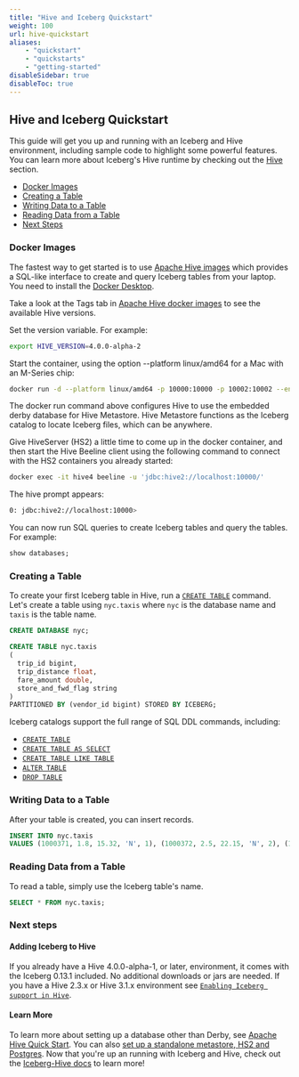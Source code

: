 ```yaml
---
title: "Hive and Iceberg Quickstart"
weight: 100
url: hive-quickstart
aliases:
    - "quickstart"
    - "quickstarts"
    - "getting-started"
disableSidebar: true
disableToc: true
---
```

<!--
 - Licensed to the Apache Software Foundation (ASF) under one or more
 - contributor license agreements.  See the NOTICE file distributed with
 - this work for additional information regarding copyright ownership.
 - The ASF licenses this file to You under the Apache License, Version 2.0
 - (the "License"); you may not use this file except in compliance with
 - the License.  You may obtain a copy of the License at
 -
 -   http://www.apache.org/licenses/LICENSE-2.0
 -
 - Unless required by applicable law or agreed to in writing, software
 - distributed under the License is distributed on an "AS IS" BASIS,
 - WITHOUT WARRANTIES OR CONDITIONS OF ANY KIND, either express or implied.
 - See the License for the specific language governing permissions and
 - limitations under the License.
 -->

<!-- {{% quickstarts %}} -->

## Hive and Iceberg Quickstart

This guide will get you up and running with an Iceberg and Hive environment, including sample code to
highlight some powerful features. You can learn more about Iceberg's Hive runtime by checking out the [Hive](../docs/latest/hive/) section.

- [Docker Images](#docker-images)
- [Creating a Table](#creating-a-table)
- [Writing Data to a Table](#writing-data-to-a-table)
- [Reading Data from a Table](#reading-data-from-a-table)
- [Next Steps](#next-steps)

### Docker Images

The fastest way to get started is to use [Apache Hive images](https://hub.docker.com/r/apache/hive) 
which provides a SQL-like interface to create and query Iceberg tables from your laptop. You need to install the [Docker Desktop](https://www.docker.com/products/docker-desktop/).

Take a look at the Tags tab in [Apache Hive docker images](https://hub.docker.com/r/apache/hive/tags?page=1&ordering=-last_updated) to see the available Hive versions.

Set the version variable. For example:
```sh
export HIVE_VERSION=4.0.0-alpha-2
```

Start the container, using the option --platform linux/amd64 for a Mac with an M-Series chip:
```sh
docker run -d --platform linux/amd64 -p 10000:10000 -p 10002:10002 --env SERVICE_NAME=hiveserver2 --name hive4 apache/hive:${HIVE_VERSION}
```

The docker run command above configures Hive to use the embedded derby database for Hive Metastore. Hive Metastore functions as the Iceberg catalog to locate Iceberg files, which can be anywhere. 

Give HiveServer (HS2) a little time to come up in the docker container, and then start the Hive Beeline client using the following command to connect with the HS2 containers you already started:
```sh
docker exec -it hive4 beeline -u 'jdbc:hive2://localhost:10000/'
```

The hive prompt appears:
```sh
0: jdbc:hive2://localhost:10000>
```

You can now run SQL queries to create Iceberg tables and query the tables. For example:
```sql
show databases;
```

### Creating a Table

To create your first Iceberg table in Hive, run a [`CREATE TABLE`](../hive#create-table) command. Let's create a table
using `nyc.taxis` where `nyc` is the database name and `taxis` is the table name.
```sql
CREATE DATABASE nyc;
```
```sql
CREATE TABLE nyc.taxis
(
  trip_id bigint,
  trip_distance float,
  fare_amount double,
  store_and_fwd_flag string
)
PARTITIONED BY (vendor_id bigint) STORED BY ICEBERG;
```
Iceberg catalogs support the full range of SQL DDL commands, including:

* [`CREATE TABLE`](../hive#create-table)
* [`CREATE TABLE AS SELECT`](../hive#create-table-as-select)
* [`CREATE TABLE LIKE TABLE`](../hive#create-table-like-table)
* [`ALTER TABLE`](../hive#alter-table)
* [`DROP TABLE`](../hive#drop-table)

### Writing Data to a Table

After your table is created, you can insert records.
```sql
INSERT INTO nyc.taxis
VALUES (1000371, 1.8, 15.32, 'N', 1), (1000372, 2.5, 22.15, 'N', 2), (1000373, 0.9, 9.01, 'N', 2), (1000374, 8.4, 42.13, 'Y', 1);
```

### Reading Data from a Table

To read a table, simply use the Iceberg table's name.
```sql
SELECT * FROM nyc.taxis;
```

### Next steps

#### Adding Iceberg to Hive

If you already have a Hive 4.0.0-alpha-1, or later, environment, it comes with the Iceberg 0.13.1 included. No additional downloads or jars are needed. If you have a Hive 2.3.x or Hive 3.1.x environment see [`Enabling Iceberg support in Hive`](../hive#enabling-iceberg-support-in-hive).

#### Learn More

To learn more about setting up a database other than Derby, see [Apache Hive Quick Start](https://hive.apache.org/developement/quickstart/). You can also [set up a standalone metastore, HS2 and Postgres](https://github.com/apache/hive/blob/master/packaging/src/docker/docker-compose.yml). Now that you're up an running with Iceberg and Hive, check out the [Iceberg-Hive docs](../docs/latest/hive/) to learn more!